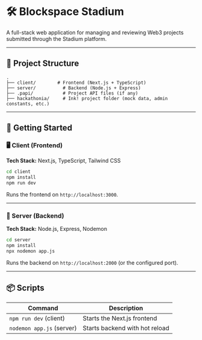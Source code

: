 # 🛠️ Blockspace Stadium

A full-stack web application for managing and reviewing Web3 projects submitted through the Stadium platform.

---

## 🧱 Project Structure

```
.
├── client/        # Frontend (Next.js + TypeScript)
├── server/          # Backend (Node.js + Express)
├── .papi/           # Project API files (if any)
├── hackathonia/     # Ink! project folder (mock data, admin constants, etc.)
```

---

## 🚀 Getting Started

### 🖥️ Client (Frontend)

**Tech Stack:** Next.js, TypeScript, Tailwind CSS

```bash
cd client
npm install
npm run dev
```

Runs the frontend on `http://localhost:3000`.

---

### 🔌 Server (Backend)

**Tech Stack:** Node.js, Express, Nodemon

```bash
cd server
npm install
npx nodemon app.js
```

Runs the backend on `http://localhost:2000` (or the configured port).

---

## 📦 Scripts

| Command                   | Description                  |
|---------------------------|------------------------------|
| `npm run dev` (client)    | Starts the Next.js frontend  |
| `nodemon app.js` (server) | Starts backend with hot reload |

